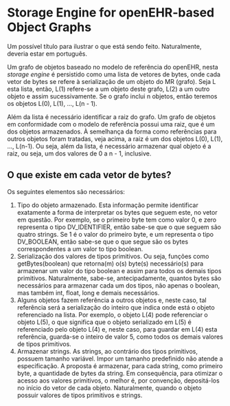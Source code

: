 # Storage Engine for openEHR-based Object Graphs
Um possível título para ilustrar o que está sendo feito.
Naturalmente, deveria estar em português. 

Um grafo de objetos baseado no modelo de referência do openEHR,
nesta _storage engine_ é persistido como uma lista de 
vetores de bytes, onde cada vetor de bytes se refere à 
serialização de um objeto do MR (grafo). Seja L esta lista, 
então, L(1) refere-se a um objeto deste grafo, L(2) a um outro
objeto e assim sucessivamente. Se o grafo inclui n objetos, 
então teremos os objetos L(0), L(1), ..., L(n - 1). 

Além da lista é necessário identificar a raiz do grafo. Um grafo de objetos em conformidade com o modelo de referência possui uma raiz, que é um dos objetos armazenados. À semelhança da forma como referências para outros objetos foram tratadas, veja acima, a raiz é um dos objetos L(0), L(1), ..., L(n-1). Ou seja, além da lista, é necessário armazenar qual objeto é a raiz, ou seja, um dos valores de 0 a n - 1, inclusive. 

## O que existe em cada vetor de bytes?

Os seguintes elementos são necessários:

1. Tipo do objeto armazenado. Esta informação permite identificar exatamente a forma de interpretar os bytes que seguem este, no vetor em questão. Por exemplo, se o primeiro byte tem como valor 0, e zero representa o tipo DV_IDENTIFIER, então sabe-se que o que seguem são quatro strings. Se 1 é o valor do primeiro byte, e um representa o tipo DV_BOOLEAN, então sabe-se que o que segue são os bytes correspondentes a um valor to tipo boolean.
2. Serialização dos valores de tipos primitivos. Ou seja, funções como getBytes(boolean) que retorna(m) o(s) byte(s) necessário(s) para armazenar um valor do tipo boolean e assim para todos os demais tipos primitivos. Naturalmente, sabe-se, antecipadamente, quantos bytes são necessários para armazenar cada um dos tipos, não apenas o boolean, mas também int, float, long e demais necessários. 
3. Alguns objetos fazem referência a outros objetos e, neste caso, tal referência será a serialização do inteiro que indica onde está o objeto referenciado na lista. Por exemplo, o objeto L(4) pode referenciar o objeto L(5), o que significa que o objeto serializado em L(5) é referenciado pelo objeto L(4) e, neste caso, para guardar em L(4) esta referência, guarda-se o inteiro de valor 5, como todos os demais valores de tipos primitivos.
4. Armazenar strings. As strings, ao contrário dos tipos primitivos, possuem tamanho variável. Impor um tamanho predefinido não atende a especificação. A proposta é armazenar, para cada string, como primeiro byte, a quantidade de bytes da string. Em consequência, para otimizar o acesso aos valores primitivos, o melhor é, por convenção, depositá-los no início do vetor de cada objeto. Naturalmente, quando o objeto possuir valores de tipos primitivos e strings.
